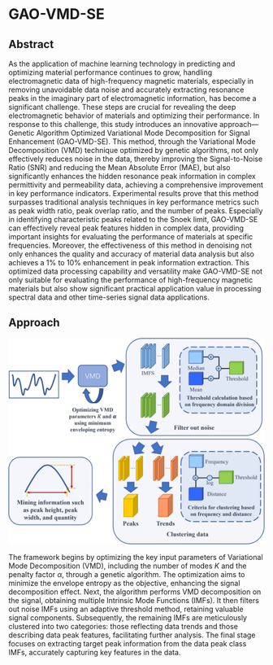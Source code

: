 # GAO-VMD-SE

## Abstract

As the application of machine learning technology in predicting and optimizing material performance continues to grow, handling electromagnetic data of high-frequency magnetic materials, especially in removing unavoidable data noise and accurately extracting resonance peaks in the imaginary part of electromagnetic information, has become a significant challenge. These steps are crucial for revealing the deep electromagnetic behavior of materials and optimizing their performance. In response to this challenge, this study introduces an innovative approach—Genetic Algorithm Optimized Variational Mode Decomposition for Signal Enhancement (GAO-VMD-SE). This method, through the Variational Mode Decomposition (VMD) technique optimized by genetic algorithms, not only effectively reduces noise in the data, thereby improving the Signal-to-Noise Ratio (SNR) and reducing the Mean Absolute Error (MAE), but also significantly enhances the hidden resonance peak information in complex permittivity and permeability data, achieving a comprehensive improvement in key performance indicators. Experimental results prove that this method surpasses traditional analysis techniques in key performance metrics such as peak width ratio, peak overlap ratio, and the number of peaks. Especially in identifying characteristic peaks related to the Snoek limit, GAO-VMD-SE can effectively reveal peak features hidden in complex data, providing important insights for evaluating the performance of materials at specific frequencies. Moreover, the effectiveness of this method in denoising not only enhances the quality and accuracy of material data analysis but also achieves a 1\% to 10\% enhancement in peak information extraction. This optimized data processing capability and versatility make GAO-VMD-SE not only suitable for evaluating the performance of high-frequency magnetic materials but also show significant practical application value in processing spectral data and other time-series signal data applications.

## Approach

![](./imgs/Fig1.png)

The framework begins by optimizing the key input parameters of Variational Mode Decomposition (VMD), including the number of modes $K$ and the penalty factor $\alpha$, through a genetic algorithm. The optimization aims to minimize the envelope entropy as the objective, enhancing the signal decomposition effect. Next, the algorithm performs VMD decomposition on the signal, obtaining multiple Intrinsic Mode Functions (IMFs). It then filters out noise IMFs using an adaptive threshold method, retaining valuable signal components. Subsequently, the remaining IMFs are meticulously clustered into two categories: those reflecting data trends and those describing data peak features, facilitating further analysis. The final stage focuses on extracting target peak information from the data peak class IMFs, accurately capturing key features in the data.